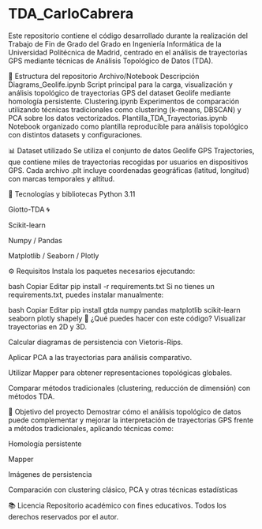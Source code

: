 # TDA_CarloCabrera
Este repositorio contiene el código desarrollado durante la realización del Trabajo de Fin de Grado del Grado en Ingeniería Informática de la Universidad Politécnica de Madrid, centrado en el análisis de trayectorias GPS mediante técnicas de Análisis Topológico de Datos (TDA).

📁 Estructura del repositorio
Archivo/Notebook	Descripción
Diagrams_Geolife.ipynb	Script principal para la carga, visualización y análisis topológico de trayectorias GPS del dataset Geolife mediante homología persistente.
Clustering.ipynb	Experimentos de comparación utilizando técnicas tradicionales como clustering (k-means, DBSCAN) y PCA sobre los datos vectorizados.
Plantilla_TDA_Trayectorias.ipynb	Notebook organizado como plantilla reproducible para análisis topológico con distintos datasets y configuraciones.

📊 Dataset utilizado
Se utiliza el conjunto de datos Geolife GPS Trajectories, que contiene miles de trayectorias recogidas por usuarios en dispositivos GPS. Cada archivo .plt incluye coordenadas geográficas (latitud, longitud) con marcas temporales y altitud.

🧠 Tecnologías y bibliotecas
Python 3.11

Giotto-TDA 🌀

Scikit-learn

Numpy / Pandas

Matplotlib / Seaborn / Plotly

⚙️ Requisitos
Instala los paquetes necesarios ejecutando:

bash
Copiar
Editar
pip install -r requirements.txt
Si no tienes un requirements.txt, puedes instalar manualmente:

bash
Copiar
Editar
pip install gtda numpy pandas matplotlib scikit-learn seaborn plotly shapely
🚀 ¿Qué puedes hacer con este código?
Visualizar trayectorias en 2D y 3D.

Calcular diagramas de persistencia con Vietoris-Rips.

Aplicar PCA a las trayectorias para análisis comparativo.

Utilizar Mapper para obtener representaciones topológicas globales.

Comparar métodos tradicionales (clustering, reducción de dimensión) con métodos TDA.

📌 Objetivo del proyecto
Demostrar cómo el análisis topológico de datos puede complementar y mejorar la interpretación de trayectorias GPS frente a métodos tradicionales, aplicando técnicas como:

Homología persistente

Mapper

Imágenes de persistencia

Comparación con clustering clásico, PCA y otras técnicas estadísticas

📚 Licencia
Repositorio académico con fines educativos. Todos los derechos reservados por el autor.
